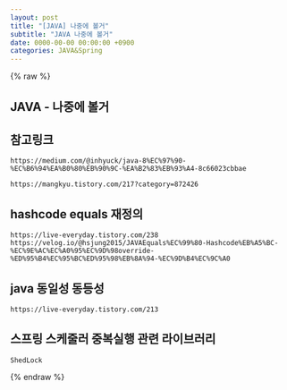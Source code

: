 ```yaml
---  
layout: post  
title: "[JAVA] 나중에 볼거"  
subtitle: "JAVA 나중에 볼거"  
date: 0000-00-00 00:00:00 +0900  
categories: JAVA&Spring  
---  
```

{% raw %}  
## JAVA - 나중에 볼거  
  
## 참고링크  
	https://medium.com/@inhyuck/java-8%EC%97%90-%EC%B6%94%EA%B0%80%EB%90%9C-%EA%B2%83%EB%93%A4-8c66023cbbae  
  
	https://mangkyu.tistory.com/217?category=872426  
  
## hashcode equals 재정의  
	https://live-everyday.tistory.com/238  
	https://velog.io/@hsjung2015/JAVAEquals%EC%99%80-Hashcode%EB%A5%BC-%EC%9E%AC%EC%A0%95%EC%9D%98override-%ED%95%B4%EC%95%BC%ED%95%98%EB%8A%94-%EC%9D%B4%EC%9C%A0  
  
## java 동일성 동등성  
	https://live-everyday.tistory.com/213  
  
## 스프링 스케줄러 중복실행 관련 라이브러리  
	ShedLock  
{% endraw %}